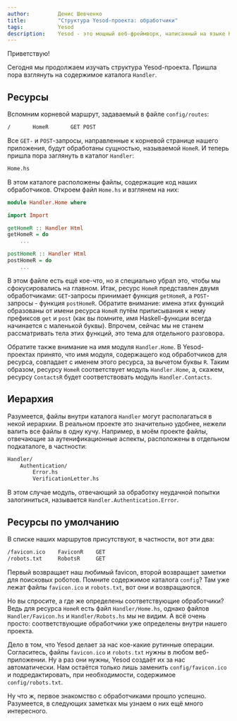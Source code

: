```yaml
---
author:         Денис Шевченко
title:          "Структура Yesod-проекта: обработчики"
tags:           Yesod
description:    Yesod - это мощный веб-фреймворк, написанный на языке Haskell. Изучаем структуру нашего проекта. На очереди - обработчики запросов.
---
```


Приветствую!

Сегодня мы продолжаем изучать структура Yesod-проекта. Пришла пора взглянуть на содержимое каталога `Handler`.

## Ресурсы

Вспомним корневой маршрут, задаваемый в файле `config/routes`:

```bash
/       HomeR       GET POST
```

Все `GET-` и `POST`-запросы, направленные к корневой странице нашего приложения, будут обработаны сущностью, называемой `HomeR`. И теперь пришла пора заглянуть в каталог `Handler`:

```bash
Home.hs
```

В этом каталоге расположены файлы, содержащие код наших обработчиков. Откроем файл `Home.hs` и взглянем на них:

```haskell
module Handler.Home where

import Import

getHomeR :: Handler Html
getHomeR = do
    ...

postHomeR :: Handler Html
postHomeR = do
    ...
```

В этом файле есть ещё кое-что, но я специально убрал это, чтобы мы сфокусировались на главном. Итак, ресурс `HomeR` представлен двумя обработчиками: `GET`-запросы принимает функция `getHomeR`, а `POST`-запросы - функция `postHomeR`. Обратите внимание: имена этих функций образованы от имени ресурса `HomeR` путём приписывания к нему префиксов `get` и `post` (как вы помните, имя Haskell-функции всегда начинается с маленькой буквы). Впрочем, сейчас мы не станем рассматривать тела этих функций, это тема для отдельного разговора.

Обратите также внимание на имя модуля `Handler.Home`. В Yesod-проектах принято, что имя модуля, содержащего код обработчиков для ресурса, совпадает с именем этого ресурса, за вычетом буквы `R`. Таким образом, ресурсу `HomeR` соответствует модуль `Handler.Home`, а, скажем, ресурсу `ContactsR` будет соответствовать модуль `Handler.Contacts`.

## Иерархия

Разумеется, файлы внутри каталога `Handler` могут располагаться в некой иерархии. В реальном проекте это значительно удобнее, нежели валить все файлы в одну кучу. Например, в моём проекте файлы, отвечающие за аутенификационные аспекты, расположены в отдельном подкаталоге, в частности:

```bash
Handler/
    Authentication/
        Error.hs
        VerificationLetter.hs
```

В этом случае модуль, отвечающий за обработку неудачной попытки залогиниться, называется `Handler.Authentication.Error`.

## Ресурсы по умолчанию

В списке наших маршрутов присутствуют, в частности, вот эти два:

```bash
/favicon.ico    FaviconR    GET
/robots.txt     RobotsR     GET
```

Первый возвращает наш любимый favicon, второй возвращает заметки для поисковых роботов. Помните содержимое каталога `config`? Там уже лежат файлы `favicon.ico` и `robots.txt`, вот они и возвращаются.

Но вы спросите, а где же определены соответствующие обработчики? Ведь для ресурса `HomeR` есть файл `Handler/Home.hs`, однако файлов `Handler/Favicon.hs` и `Handler/Robots.hs` мы не видим. А всё очень просто: соответствующие обработчики уже определены внутри нашего проекта.

Дело в том, что Yesod делает за нас кое-какие рутинные операции. Согласитесь, файлы `favicon.ico` и `robots.txt` нужны в любом веб-приложении. Ну а раз они нужны, Yesod создаёт их за нас автоматически. Нам остаётся только лишь заменить `config/favicon.ico` и подредактировать, при необходимости, содержимое `config/robots.txt`.

Ну что ж, первое знакомство с обработчиками прошло успешно. Разумеется, в следующих заметках мы узнаем о них ещё много интересного.
